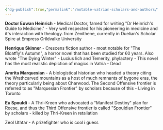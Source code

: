 ```yaml
---
{"dg-publish":true,"permalink":"/notable-vatrian-scholars-and-authors/","noteIcon":""}
---
```


**Doctor Euwan Heinrich** - Medical Doctor, famed for writing "Dr Heinrich's Guide to Medicine." - Very well respected for his pioneering in medicine and it's interaction with theology. from Zenithene, currently in Duelian's Scholar Spire at Empress Grildvalke University

**Henrique Skinner** - Crescens fiction author - most notable for "The Bloatfly's Autumn", a horror novel that has been studied for 60 years. Also wrote "The Dying Winter" - Lucius lich and Temerity, phylactery -  This novel has the most realistic depiction of magics in Vatria - Dead

**Amrita Marquesian** - A biologistical historian who headed a theory citing the Wrathcarved mountains as a host of much remnants of bygone eras, the theory particularly being about Charwood. The Second Offensive frontier is referred to as "Marquesian Frontier" by scholars because of this - Living in Toronto

**Eu Spouldi** - A Thri-Kreen who advocated a "Manifest Destiny" plan for Reese, and thus the Third Offensive frontier is called "Spouldian Frontier" by scholars - killed by Thri-Kreen in retaliation

Zeol Uthtar - A prizefighter who is cool i guess